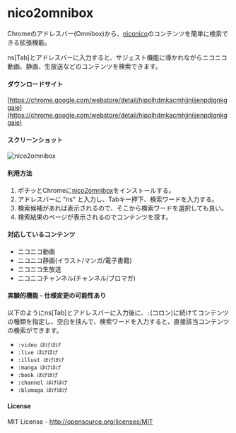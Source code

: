 nico2omnibox
=========================
Chromeのアドレスバー(Omnibox)から、[niconico](http://www.nicovideo.jp/top_service/)のコンテンツを簡単に検索できる拡張機能。

ns[Tab]とアドレスバーに入力すると、サジェスト機能に導かれながらニコニコ動画、静画、生放送などのコンテンツを検索できます。

#### ダウンロードサイト
[https://chrome.google.com/webstore/detail/hjpolhdmkacmhjjnijjenpdjgnkggaie](https://chrome.google.com/webstore/detail/hjpolhdmkacmhjjnijjenpdjgnkggaie)

#### スクリーンショット

![nico2omnibox](https://raw.github.com/shoito/nicomnibox-chrome-extension/master/screenshot/ss0.png)

#### 利用方法
1. ポチッとChromeに[nico2omnibox](https://chrome.google.com/webstore/detail/hjpolhdmkacmhjjnijjenpdjgnkggaie)をインストールする。
1. アドレスバーに "ns" と入力し、Tabキー押下、検索ワードを入力する。
1. 検索候補があれば表示されるので、そこから検索ワードを選択しても良い。
1. 検索結果のページが表示されるのでコンテンツを探す。 

#### 対応しているコンテンツ
- ニコニコ動画
- ニコニコ静画(イラスト/マンガ/電子書籍)
- ニコニコ生放送
- ニコニコチャンネル(チャンネル/ブロマガ)

#### 実験的機能 - 仕様変更の可能性あり
以下のようにns[Tab]とアドレスバーに入力後に、```:```(コロン)に続けてコンテンツの種類を指定し、空白を挟んで、検索ワードを入力すると、直接該当コンテンツの検索ができます。

- ```:video ほげほげ```
- ```:live ほげほげ```
- ```:illust ほげほげ```
- ```:manga ほげほげ```
- ```:book ほげほげ```
- ```:channel ほげほげ```
- ```:blomaga ほげほげ```

#### License
MIT License - http://opensource.org/licenses/MIT
